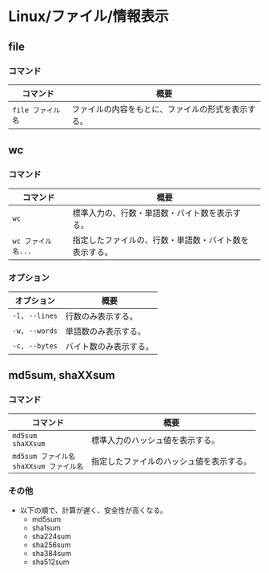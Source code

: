 # Linux/ファイル/情報表示

## file

### コマンド

|コマンド|概要|
|---|---|
|`file ファイル名`|ファイルの内容をもとに、ファイルの形式を表示する。|

## wc

### コマンド

| コマンド           | 概要                                                   |
| ------------------ | ------------------------------------------------------ |
| `wc`               | 標準入力の、行数・単語数・バイト数を表示する。         |
| `wc ファイル名...` | 指定したファイルの、行数・単語数・バイト数を表示する。 |

### オプション

| オプション    | 概要                   |
| ------------- | ---------------------- |
| `-l, --lines` | 行数のみ表示する。     |
| `-w, --words` | 単語数のみ表示する。   |
| `-c, --bytes` | バイト数のみ表示する。 |

## md5sum, shaXXsum

### コマンド

| コマンド                                       | 概要                                     |
| ---------------------------------------------- | ---------------------------------------- |
| `md5sum`<br />`shaXXsum`                       | 標準入力のハッシュ値を表示する。         |
| `md5sum ファイル名`<br />`shaXXsum ファイル名` | 指定したファイルのハッシュ値を表示する。 |

### その他

- 以下の順で、計算が遅く、安全性が高くなる。
  - md5sum
  - sha1sum
  - sha224sum
  - sha256sum
  - sha384sum
  - sha512sum
